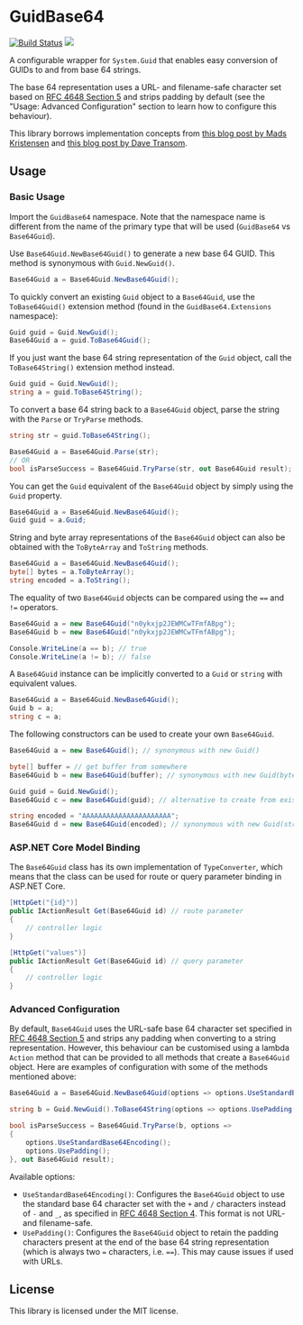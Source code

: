 # GuidBase64

[![Build Status](https://travis-ci.com/pyrox18/GuidBase64.svg?branch=master)](https://travis-ci.com/pyrox18/GuidBase64) ![](https://img.shields.io/nuget/v/GuidBase64.svg?style=flat)

A configurable wrapper for `System.Guid` that enables easy conversion of GUIDs to and from base 64 strings.

The base 64 representation uses a URL- and filename-safe character set based on [RFC 4648 Section 5](https://tools.ietf.org/html/rfc4648#section-5) and strips padding by default (see the "Usage: Advanced Configuration" section to learn how to configure this behaviour).

This library borrows implementation concepts from [this blog post by Mads Kristensen](https://madskristensen.net/blog/a-shorter-and-url-friendly-guid/) and [this blog post by Dave Transom](https://www.singular.co.nz/2007/12/shortguid-a-shorter-and-url-friendly-guid-in-c-sharp/).

## Usage

### Basic Usage

Import the `GuidBase64` namespace. Note that the namespace name is different from the name of the primary type that will be used (`GuidBase64` vs `Base64Guid`).

Use `Base64Guid.NewBase64Guid()` to generate a new base 64 GUID. This method is synonymous with `Guid.NewGuid()`.

```cs
Base64Guid a = Base64Guid.NewBase64Guid();
```

To quickly convert an existing `Guid` object to a `Base64Guid`, use the `ToBase64Guid()` extension method (found in the `GuidBase64.Extensions` namespace):

```cs
Guid guid = Guid.NewGuid();
Base64Guid a = guid.ToBase64Guid();
```

If you just want the base 64 string representation of the `Guid` object, call the `ToBase64String()` extension method instead.

```cs
Guid guid = Guid.NewGuid();
string a = guid.ToBase64String();
```

To convert a base 64 string back to a `Base64Guid` object, parse the string with the `Parse` or `TryParse` methods.

```cs
string str = guid.ToBase64String();

Base64Guid a = Base64Guid.Parse(str);
// OR
bool isParseSuccess = Base64Guid.TryParse(str, out Base64Guid result);
```

You can get the `Guid` equivalent of the `Base64Guid` object by simply using the `Guid` property.

```cs
Base64Guid a = Base64Guid.NewBase64Guid();
Guid guid = a.Guid;
```

String and byte array representations of the `Base64Guid` object can also be obtained with the `ToByteArray` and `ToString` methods.

```cs
Base64Guid a = Base64Guid.NewBase64Guid();
byte[] bytes = a.ToByteArray();
string encoded = a.ToString();
```

The equality of two `Base64Guid` objects can be compared using the `==` and `!=` operators.

```cs
Base64Guid a = new Base64Guid("n0ykxjp2JEWMCwTFmfABpg");
Base64Guid b = new Base64Guid("n0ykxjp2JEWMCwTFmfABpg");

Console.WriteLine(a == b); // true
Console.WriteLine(a != b); // false
```

A `Base64Guid` instance can be implicitly converted to a `Guid` or `string` with equivalent values.

```cs
Base64Guid a = Base64Guid.NewBase64Guid();
Guid b = a;
string c = a;
```

The following constructors can be used to create your own `Base64Guid`.

```cs
Base64Guid a = new Base64Guid(); // synonymous with new Guid()

byte[] buffer = // get buffer from somewhere
Base64Guid b = new Base64Guid(buffer); // synonymous with new Guid(byte[])

Guid guid = Guid.NewGuid();
Base64Guid c = new Base64Guid(guid); // alternative to create from existing GUID

string encoded = "AAAAAAAAAAAAAAAAAAAAAA";
Base64Guid d = new Base64Guid(encoded); // synonymous with new Guid(string), but for base64
```

### ASP.NET Core Model Binding

The `Base64Guid` class has its own implementation of `TypeConverter`, which means that the class can be used for route or query parameter binding in ASP.NET Core.

```cs
[HttpGet("{id}")]
public IActionResult Get(Base64Guid id) // route parameter
{
    // controller logic
}

[HttpGet("values")]
public IActionResult Get(Base64Guid id) // query parameter
{
    // controller logic
}
```

### Advanced Configuration

By default, `Base64Guid` uses the URL-safe base 64 character set specified in [RFC 4648 Section 5](https://tools.ietf.org/html/rfc4648#section-5) and strips any padding when converting to a string representation. However, this behaviour can be customised using a lambda `Action` method that can be provided to all methods that create a `Base64Guid` object. Here are examples of configuration with some of the methods mentioned above:

```cs
Base64Guid a = Base64Guid.NewBase64Guid(options => options.UseStandardBase64Encoding());

string b = Guid.NewGuid().ToBase64String(options => options.UsePadding());

bool isParseSuccess = Base64Guid.TryParse(b, options =>
{
    options.UseStandardBase64Encoding();
    options.UsePadding();
}, out Base64Guid result);
```

Available options:

- `UseStandardBase64Encoding()`: Configures the `Base64Guid` object to use the standard base 64 character set with the `+` and `/` characters instead of `-` and `_`, as specified in [RFC 4648 Section 4](https://tools.ietf.org/html/rfc4648#section-4). This format is not URL- and filename-safe.
- `UsePadding()`: Configures the `Base64Guid` object to retain the padding characters present at the end of the base 64 string representation (which is always two `=` characters, i.e. `==`). This may cause issues if used with URLs.

## License

This library is licensed under the MIT license.